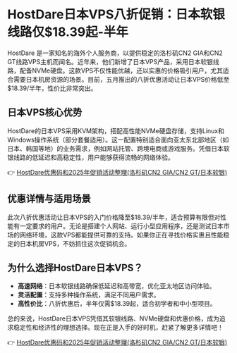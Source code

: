 # HostDare日本VPS八折促销：日本软银线路仅$18.39起-半年

HostDare 是一家知名的海外个人服务商，以提供稳定的洛杉矶CN2 GIA和CN2 GT线路VPS主机而闻名。近年来，他们新增了日本VPS产品，采用日本软银线路，配备NVMe硬盘。这款VPS不仅性能优越，还以实惠的价格吸引用户，尤其适合需要日本机房资源的场景。目前，五月推出的八折优惠活动让日本VPS价格低至$18.39/半年，性价比非常突出。

## 日本VPS核心优势

HostDare的日本VPS采用KVM架构，搭配高性能NVMe硬盘存储，支持Linux和Windows操作系统（部分套餐适用）。这一配置特别适合面向亚太东北部地区（如日本、韩国等地）的业务需求，例如网站托管、跨境电商或游戏服务。凭借日本软银线路的低延迟和高稳定性，用户能够获得流畅的网络体验。

👉 [HostDare优惠码和2025年促销活动整理(洛杉矶CN2 GIA/CN2 GT/日本软银)](https://bit.ly/hostdare)

## 优惠详情与适用场景

此次八折优惠活动让日本VPS的入门价格降至$18.39/半年，适合预算有限但对性能有一定要求的用户。无论是搭建个人网站、运行小型应用程序，还是测试日本市场的网络环境，这款VPS都能提供可靠的支持。如果你正在寻找价格实惠且性能稳定的日本机房VPS，不妨抓住这次促销机会。

## 为什么选择HostDare日本VPS？

- **高速网络**：日本软银线路确保低延迟和高带宽，优化亚太地区访问体验。
- **灵活配置**：支持多种操作系统，满足不同用户需求。
- **高性价比**：八折优惠后，半年仅需$18.39起，适合初学者和中小型项目。

总的来说，HostDare日本VPS凭借其软银线路、NVMe硬盘和优惠价格，成为追求稳定性和经济性的理想选择。现在正是入手的好时机，赶紧了解更多详情吧！

👉 [HostDare优惠码和2025年促销活动整理(洛杉矶CN2 GIA/CN2 GT/日本软银)](https://bit.ly/hostdare)